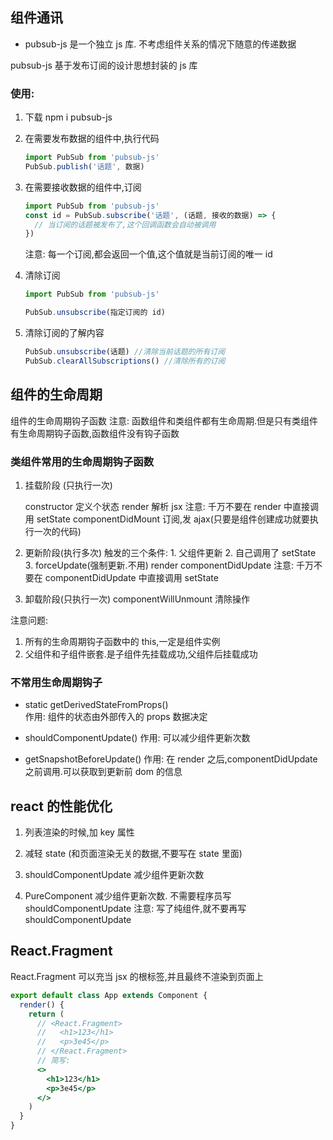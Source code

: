 ## 组件通讯

- pubsub-js 是一个独立 js 库. 不考虑组件关系的情况下随意的传递数据

pubsub-js 基于发布订阅的设计思想封装的 js 库

### 使用:

1. 下载 npm i pubsub-js

2. 在需要发布数据的组件中,执行代码

   ```js
   import PubSub from 'pubsub-js'
   PubSub.publish('话题', 数据)
   ```

3. 在需要接收数据的组件中,订阅

   ```js
   import PubSub from 'pubsub-js'
   const id = PubSub.subscribe('话题', (话题, 接收的数据) => {
     // 当订阅的话题被发布了,这个回调函数会自动被调用
   })
   ```

   注意: 每一个订阅,都会返回一个值,这个值就是当前订阅的唯一 id

4. 清除订阅

   ```js
   import PubSub from 'pubsub-js'

   PubSub.unsubscribe(指定订阅的 id)
   ```

5. 清除订阅的了解内容

   ```js
   PubSub.unsubscribe(话题) //清除当前话题的所有订阅
   PubSub.clearAllSubscriptions() //清除所有的订阅
   ```

## 组件的生命周期

组件的生命周期钩子函数
注意: 函数组件和类组件都有生命周期.但是只有类组件有生命周期钩子函数,函数组件没有钩子函数

### 类组件常用的生命周期钩子函数

1. 挂载阶段 (只执行一次)

   constructor 定义个状态
   render 解析 jsx 注意: 千万不要在 render 中直接调用 setState
   componentDidMount 订阅,发 ajax(只要是组件创建成功就要执行一次的代码)

2. 更新阶段(执行多次)
   触发的三个条件: 1. 父组件更新 2. 自己调用了 setState 3. forceUpdate(强制更新.不用)
   render
   componentDidUpdate 注意: 千万不要在 componentDidUpdate 中直接调用 setState

3. 卸载阶段(只执行一次)
   componentWillUnmount 清除操作

注意问题:

1. 所有的生命周期钩子函数中的 this,一定是组件实例
2. 父组件和子组件嵌套.是子组件先挂载成功,父组件后挂载成功

### 不常用生命周期钩子

- static getDerivedStateFromProps()  
   作用: 组件的状态由外部传入的 props 数据决定

- shouldComponentUpdate()
  作用: 可以减少组件更新次数

- getSnapshotBeforeUpdate()
  作用: 在 render 之后,componentDidUpdate 之前调用.可以获取到更新前 dom 的信息

## react 的性能优化

1. 列表渲染的时候,加 key 属性

2. 减轻 state (和页面渲染无关的数据,不要写在 state 里面)

3. shouldComponentUpdate 减少组件更新次数

4. PureComponent 减少组件更新次数. 不需要程序员写 shouldComponentUpdate
   注意: 写了纯组件,就不要再写 shouldComponentUpdate

## React.Fragment

React.Fragment 可以充当 jsx 的根标签,并且最终不渲染到页面上

```jsx
export default class App extends Component {
  render() {
    return (
      // <React.Fragment>
      //   <h1>123</h1>
      //   <p>3e45</p>
      // </React.Fragment>
      // 简写:
      <>
        <h1>123</h1>
        <p>3e45</p>
      </>
    )
  }
}
```
